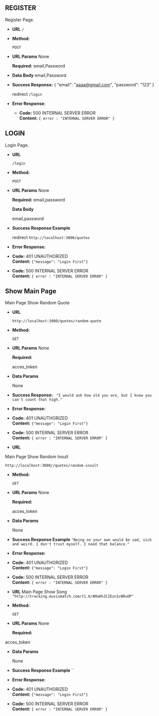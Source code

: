 ##  **REGISTER**
Register Page.
- **URL**
  `/`

- **Method:**

  `POST`

- **URL Params**
  None

  **Required:**
  email,Password

- **Data Body**
  email,Password

- **Success Response:**
{
    "email": "aaaa@gmail.com",
    "password": "123"
}

  redirect `/login`


- **Error Response:**

  - **Code:** 500 INTERNAL SERVER ERROR <br />
    **Content:** `{ error : "INTERNAL SERVER ERROR" }`

## **LOGIN**
Login Page.

- **URL**

  `/login`

- **Method:**

  `POST`

- **URL Params**
None

  **Required:**
  email,password

  **Data Body**

  email,password
- **Success Response Example**

  redirect `http://localhost:3000/quotes`

- **Error Response:**

- **Code:** 401 UNAUTHORIZED <br />
    **Content:** `{"message": "Login First"}`

- **Code:** 500 INTERNAL SERVER ERROR <br />
    **Content:** `{ error : "INTERNAL SERVER ERROR" }`

## **Show Main Page**
  Main Page Show Random Quote
- **URL**

  `http://localhost:3000/quotes/random-quote`

- **Method:**

  `GET`

- **URL Params**
  None

  **Required:**

  acces_token

- **Data Params**

  None

- **Success Response:**
    ` "I would ask how old you are, but I know you can't count that high."`
- **Error Response:**
 - **Code:** 401 UNAUTHORIZED <br />
    **Content:** `{"message": "Login First"}`

  - **Code:** 500 INTERNAL SERVER ERROR <br />
    **Content:** `{ error : "INTERNAL SERVER ERROR" }`
  
- **URL**

Main Page Show Random Insult

  `http://localhost:3000//quotes/random-insult`

- **Method:**

  `GET`

- **URL Params**
  None

  **Required:**

  acces_token

- **Data Params**

  None

- **Success Response Example**
    `"Being on your own would be sad, sick and weird. I don't trust myself. I need that balance."`
  
- **Error Response:**
 - **Code:** 401 UNAUTHORIZED <br />
    **Content:** `{"message": "Login First"}`

  - **Code:** 500 INTERNAL SERVER ERROR <br />
    **Content:** `{ error : "INTERNAL SERVER ERROR" }`



- **URL**
Main Page Show Song
  `"http://tracking.musixmatch.com/t1.0/AMa6hJCIEzn1v8RuOP"`

- **Method:**

  `GET`

- **URL Params**
  None

  **Required:**

 acces_token

- **Data Params**

  None

- **Success Response Example**
    ``
  
- **Error Response:**
 - **Code:** 401 UNAUTHORIZED <br />
    **Content:** `{"message": "Login First"}`

  - **Code:** 500 INTERNAL SERVER ERROR <br />
    **Content:** `{ error : "INTERNAL SERVER ERROR" }`
